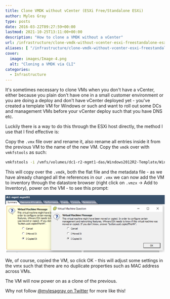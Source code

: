 ```yaml
---
title: Clone VMDK without vCenter (ESXi Free/Standalone ESXi)
author: Myles Gray
type: posts
date: 2016-03-22T09:27:59+00:00
lastmod: 2021-10-25T13:11:00+00:00
description: "How to clone a VMDK without a vCenter"
url: /infrastructure/clone-vmdk-without-vcenter-esxi-freestandalone-esxi
aliases: [ "/infrastructure/clone-vmdk-without-vcenter-esxi-freestandalone-esxi/amp" ]
cover:
  image: images/Image-4.png
  alt: "Cloning a VMDK via CLI"
categories:
  - Infrastructure
---
```


It's sometimes necessary to clone VMs when you don't have a vCenter, either because you plain don't have one in a small customer environment or you are doing a deploy and don't have vCenter deployed yet - you've created a template VM for Windows or such and want to roll out some DCs and management VMs before your vCenter deploy such that you have DNS etc.

Luckily there is a way to do this through the ESXi host directly, the method I use that I find effective is:

Copy the `.vmx` file over and rename it, also rename all entries inside it from the previous VM to the name of the new VM. Copy the `vmdk` over with `vmkfstools` as such:

```sh
vmkfstools -i /vmfs/volumes/dc1-r2-mgmt1-das/Windows2012R2-Template/Windows2012R2-Template.vmdk /vmfs/volumes/dc1-r2-mgmt1-das/dc1-mgmt-mgmt01/dc1-mgmt-mgmt01.vmdk -d zeroedthick
```

This will copy over the `.vmdk`, both the flat file and the metadata file - as we have already changed all the references in our `.vmx` we can now add the VM to inventory through the datastore browser (right click on `.vmzx` -> Add to Inventory), power on the VM - to see this prompt:

![Moved or Copied VM?][1]

We, of course, copied the VM, so click OK - this will adjust some settings in the vmx such that there are no duplicate properties such as MAC address across VMs.

The VM will now power on as a clone of the previous.

Why not follow [@mylesagray on Twitter][2] for more like this!

 [1]: images/Image-5.png
 [2]: https://twitter.com/mylesagray
